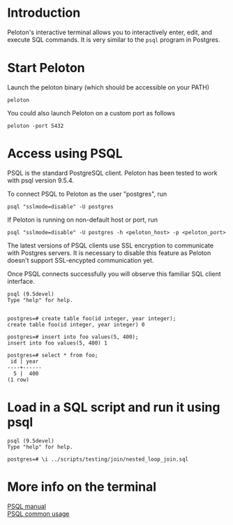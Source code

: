 # Introduction

Peloton's interactive terminal allows you to interactively enter, edit, and execute SQL commands. It is very similar to the `psql` program in Postgres. 

# Start Peloton

Launch the peloton binary (which should be accessible on your PATH)    
```
peloton
```
You could also launch Peloton on a custom port as follows

```
peloton -port 5432
```

# Access using PSQL

PSQL is the standard PostgreSQL client. Peloton has been tested to work with psql version 9.5.4.

To connect PSQL to Peloton as the user "postgres", run

```
psql "sslmode=disable" -U postgres
```

If Peloton is running on non-default host or port, run

```
psql "sslmode=disable" -U postgres -h <peloton_host> -p <peloton_port>
```

The latest versions of PSQL clients use SSL encryption to communicate with Postgres servers. It is necessary to disable this feature as Peloton doesn't support SSL-encypted communication yet.

Once PSQL connects successfully you will observe this familiar SQL client interface.

``` 
psql (9.5devel)
Type "help" for help.


postgres=# create table foo(id integer, year integer);
create table foo(id integer, year integer) 0

postgres=# insert into foo values(5, 400);
insert into foo values(5, 400) 1

postgres=# select * from foo;
 id | year 
----+------
  5 |  400
(1 row)
```

# Load in a SQL script and run it using psql

```
psql (9.5devel)
Type "help" for help.

postgres=# \i ../scripts/testing/join/nested_loop_join.sql 
```

# More info on the terminal

[PSQL manual](http://www.postgresql.org/docs/9.5/static/app-psql.html)  
[PSQL common usage](http://postgresguide.com/utilities/psql.html)
